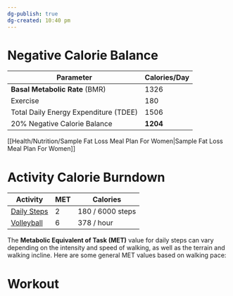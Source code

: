 ```yaml
---
dg-publish: true
dg-created: 10:40 pm
---
```


# Negative Calorie Balance

| Parameter                             | Calories/Day |
| ------------------------------------- | ------------ |
| **Basal Metabolic Rate** (BMR)        | 1326         |
| Exercise                              | 180          |
| Total Daily Energy Expenditure (TDEE) | 1506         |
| 20% Negative Calorie Balance          | **1204**     |

[[Health/Nutrition/Sample Fat Loss Meal Plan For Women\|Sample Fat Loss Meal Plan For Women]]

# Activity Calorie Burndown

| Activity                                                                                          | MET | Calories         |
| ------------------------------------------------------------------------------------------------- | --- | ---------------- |
| [Daily Steps](https://www.omnicalculator.com/sports/steps-to-calories)                            | 2   | 180 / 6000 steps |
| [Volleyball](https://captaincalculator.com/health/calorie/calories-burned-volleyball-calculator/) | 6   | 378 / hour       |

The **Metabolic Equivalent of Task (MET)** value for daily steps can vary depending on the intensity and speed of walking, as well as the terrain and walking incline. Here are some general MET values based on walking pace:

# Workout